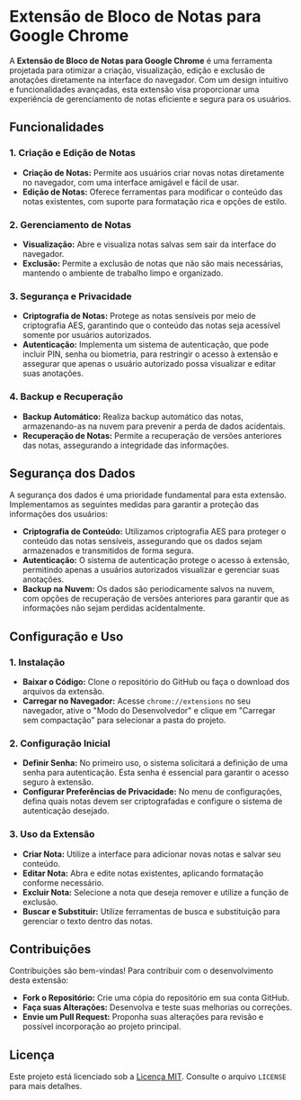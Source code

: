 # Extensão de Bloco de Notas para Google Chrome

A **Extensão de Bloco de Notas para Google Chrome** é uma ferramenta projetada para otimizar a criação, visualização, edição e exclusão de anotações diretamente na interface do navegador. Com um design intuitivo e funcionalidades avançadas, esta extensão visa proporcionar uma experiência de gerenciamento de notas eficiente e segura para os usuários.

## Funcionalidades

### 1. Criação e Edição de Notas
- **Criação de Notas:** Permite aos usuários criar novas notas diretamente no navegador, com uma interface amigável e fácil de usar.
- **Edição de Notas:** Oferece ferramentas para modificar o conteúdo das notas existentes, com suporte para formatação rica e opções de estilo.

### 2. Gerenciamento de Notas
- **Visualização:** Abre e visualiza notas salvas sem sair da interface do navegador.
- **Exclusão:** Permite a exclusão de notas que não são mais necessárias, mantendo o ambiente de trabalho limpo e organizado.

### 3. Segurança e Privacidade
- **Criptografia de Notas:** Protege as notas sensíveis por meio de criptografia AES, garantindo que o conteúdo das notas seja acessível somente por usuários autorizados.
- **Autenticação:** Implementa um sistema de autenticação, que pode incluir PIN, senha ou biometria, para restringir o acesso à extensão e assegurar que apenas o usuário autorizado possa visualizar e editar suas anotações.

### 4. Backup e Recuperação
- **Backup Automático:** Realiza backup automático das notas, armazenando-as na nuvem para prevenir a perda de dados acidentais.
- **Recuperação de Notas:** Permite a recuperação de versões anteriores das notas, assegurando a integridade das informações.

## Segurança dos Dados

A segurança dos dados é uma prioridade fundamental para esta extensão. Implementamos as seguintes medidas para garantir a proteção das informações dos usuários:
- **Criptografia de Conteúdo:** Utilizamos criptografia AES para proteger o conteúdo das notas sensíveis, assegurando que os dados sejam armazenados e transmitidos de forma segura.
- **Autenticação:** O sistema de autenticação protege o acesso à extensão, permitindo apenas a usuários autorizados visualizar e gerenciar suas anotações.
- **Backup na Nuvem:** Os dados são periodicamente salvos na nuvem, com opções de recuperação de versões anteriores para garantir que as informações não sejam perdidas acidentalmente.

## Configuração e Uso

### 1. Instalação
- **Baixar o Código:** Clone o repositório do GitHub ou faça o download dos arquivos da extensão.
- **Carregar no Navegador:** Acesse `chrome://extensions` no seu navegador, ative o "Modo do Desenvolvedor" e clique em "Carregar sem compactação" para selecionar a pasta do projeto.

### 2. Configuração Inicial
- **Definir Senha:** No primeiro uso, o sistema solicitará a definição de uma senha para autenticação. Esta senha é essencial para garantir o acesso seguro à extensão.
- **Configurar Preferências de Privacidade:** No menu de configurações, defina quais notas devem ser criptografadas e configure o sistema de autenticação desejado.

### 3. Uso da Extensão
- **Criar Nota:** Utilize a interface para adicionar novas notas e salvar seu conteúdo.
- **Editar Nota:** Abra e edite notas existentes, aplicando formatação conforme necessário.
- **Excluir Nota:** Selecione a nota que deseja remover e utilize a função de exclusão.
- **Buscar e Substituir:** Utilize ferramentas de busca e substituição para gerenciar o texto dentro das notas.

## Contribuições

Contribuições são bem-vindas! Para contribuir com o desenvolvimento desta extensão:
- **Fork o Repositório:** Crie uma cópia do repositório em sua conta GitHub.
- **Faça suas Alterações:** Desenvolva e teste suas melhorias ou correções.
- **Envie um Pull Request:** Proponha suas alterações para revisão e possível incorporação ao projeto principal.

## Licença

Este projeto está licenciado sob a [Licença MIT](LICENSE). Consulte o arquivo `LICENSE` para mais detalhes.
